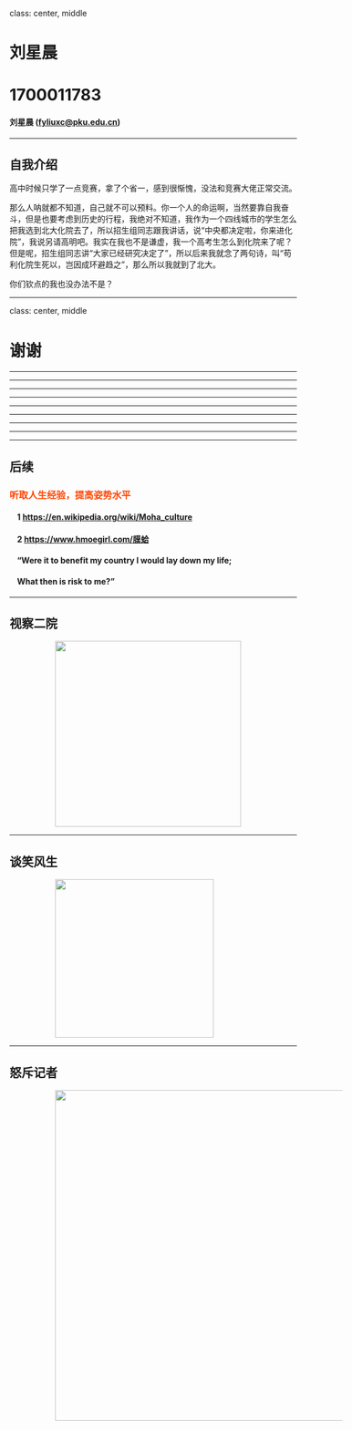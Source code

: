 

class: center, middle

# 刘星晨
# 1700011783 


#### 刘星晨 (fyliuxc@pku.edu.cn)  




---
## 自我介绍

高中时候只学了一点竞赛，拿了个省一，感到很惭愧，没法和竞赛大佬正常交流。

那么人呐就都不知道，自己就不可以预料。你一个人的命运啊，当然要靠自我奋斗，但是也要考虑到历史的行程，我绝对不知道，我作为一个四线城市的学生怎么把我选到北大化院去了，所以招生组同志跟我讲话，说“中央都决定啦，你来进化院”，我说另请高明吧。我实在我也不是谦虚，我一个高考生怎么到化院来了呢？但是呢，招生组同志讲“大家已经研究决定了”，所以后来我就念了两句诗，叫“苟利化院生死以，岂因成环避趋之”，那么所以我就到了北大。

你们钦点的我也没办法不是？

---

class: center, middle

# 谢谢

---
---
---
---
---
---
---
---
---

## 后续

### <font color="orangered">听取人生经验，提高姿势水平</font>

#### &nbsp; &nbsp; 1 https://en.wikipedia.org/wiki/Moha_culture
#### &nbsp; &nbsp; 2 https://www.hmoegirl.com/膜蛤
#### &nbsp; &nbsp; “Were it to benefit my country I would lay down my life;
#### &nbsp; &nbsp; What then is risk to me?”




---
## 视察二院


<img src="https://timgsa.baidu.com/timg?image&quality=80&size=b9999_10000&sec=1508652057966&di=74dc8ea23306ee3f5237becd1314b6ed&imgtype=0&src=http%3A%2F%2Ftouch.hupucdn.com%2Ftouch_bbs_thread_img_1450016266.8424.jpeg" width=326 style="margin: 0px 80px">


---
## 谈笑风生


<img src="https://timgsa.baidu.com/timg?image&quality=80&size=b9999_10000&sec=1508652533052&di=28359bcafcbd8d6f2e73ad530cf4fc0e&imgtype=0&src=http%3A%2F%2Foeimg2.cache.oeeee.com%2F201403%2F13%2F5891394721294.jpg" width=278 style="margin: 0px 80px">


---
## 怒斥记者


<img src="https://timgsa.baidu.com/timg?image&quality=80&size=b9999_10000&sec=1508652864331&di=7721d1f9b3e80ea047802a523a63c651&imgtype=0&src=http%3A%2F%2Fimgsrc.baidu.com%2Fforum%2Fw%3D580%2Fsign%3D96c539f0f103918fd7d13dc2613c264b%2F6f9d22a85edf8db13ef112740f23dd54544e74c4.jpg" width=580 style="margin: 0px 80px">
